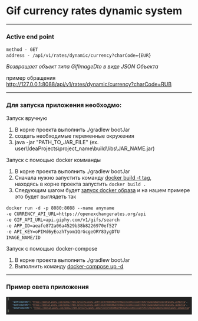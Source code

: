 # Gif currency rates dynamic system

---

### Active end point
```
method - GET
address - /api/v1/rates/dynamic/currency?charCode={EUR}
```
_Возвращает объект типа GifImageDto в виде JSON Объекта_

пример обращения  
<http://127.0.0.1:8088/api/v1/rates/dynamic/currency?charCode=RUB>

---

### Для запуска приложения необходмо:

Запуск вручную
1. В корне проекта выполнить ./gradlew bootJar 
2. создать необходимые переменные окружения
3. java -jar "PATH_TO_JAR_FILE" (ex. user\IdeaProjects\project_name\build\libs\JAR_NAME.jar)

Запуск с помощью docker комманды
1. В корне проекта выполнить ./gradlew bootJar
2. Сначала нужно запустить команду  [docker build -t tag](https://docs.docker.com/engine/reference/commandline/build/), <br/>
находясь в корне проекта запустить ```docker build .```
3. Следующим шагом будет [запуск docker образа](https://docs.docker.com/engine/reference/commandline/run/) и на нашем примере это будет выглядеть так <br/>
``` 
docker run -d -p 8080:8088 --name anyname 
-e CURRENCY_API_URL=https://openexchangerates.org/api 
-e GIF_API_URL=api.giphy.com/v1/gifs/search 
-e APP_ID=aeafe872a06a4529b38b8226970ef527 
-e API_KEY=oPIMd6yEozhTyom1QrGcgeORY83ygDTU 
IMAGE_NAME/ID
```

Запуск с помощью docker-compose
1. В корне проекта выполнить ./gradlew bootJar  
2. Выполнить команду [docker-compose up -d](https://docs.docker.com/compose/reference/up/)
---
 
### Пример овета приложения 

![img.png](img.png)



